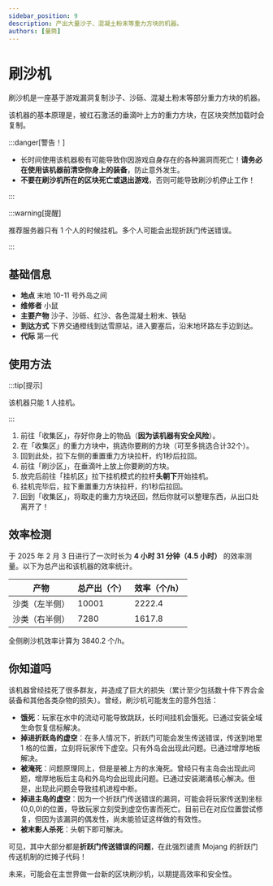 ```yaml
---
sidebar_position: 9
description: 产出大量沙子、混凝土粉末等重力方块的机器。
authors: [量筒]
---
```


# 刷沙机

刷沙机是一座基于游戏漏洞复制沙子、沙砾、混凝土粉末等部分重力方块的机器。

该机器的基本原理是，被红石激活的垂滴叶上方的重力方块，在区块突然加载时会复制。

:::danger[警告！]

- 长时间使用该机器极有可能导致你因游戏自身存在的各种漏洞而死亡！**请务必在使用该机器前清空你身上的装备**，防止意外发生。
- **不要在刷沙机所在的区块死亡或退出游戏**，否则可能导致刷沙机停止工作！

:::

:::warning[提醒]

推荐服务器只有 1 个人的时候挂机。多个人可能会出现折跃门传送错误。

:::

## 基础信息

- **地点** 末地 10-11 号外岛之间
- **维修者** 小鼠
- **主要产物** 沙子、沙砾、红沙、各色混凝土粉末、铁砧
- **到达方式** 下界交通橙线到达雪原站，进入要塞后，沿末地环路左手边到达。
- **代际** 第一代

## 使用方法

:::tip[提示]

该机器只能 1 人挂机。

:::

1. 前往「收集区」，存好你身上的物品（**因为该机器有安全风险**）。
2. 在「收集区」的重力方块中，挑选你要刷的方块（可至多挑选合计32个）。
3. 回到此处，拉下左侧的重置重力方块拉杆，约1秒后拉回。
4. 前往「刷沙区」，在垂滴叶上放上你要刷的方块。
5. 放完后前往「挂机区」拉下挂机模式的拉杆**头朝下**开始挂机。
6. 挂机完毕后，拉下重置重力方块拉杆，约1秒后拉回。
7. 回到「收集区」，将取走的重力方块还回，然后你就可以整理东西，从出口处离开了！

## 效率检测

于 2025 年 2 月 3 日进行了一次时长为 **4 小时 31 分钟（4.5 小时）** 的效率测量。以下为总产出和该机器的效率统计。

| 产物 | 总产出（个） | 效率（个/h） |
| --- | --- | --- |
| 沙类（左半侧） | 10001 | 2222.4 |
| 沙类（右半侧） | 7280 | 1617.8 |

全侧刷沙机效率计算为 3840.2 个/h。

## 你知道吗

该机器曾经挂死了很多群友，并造成了巨大的损失（累计至少包括数十件下界合金装备和其他各类杂物的损失）。曾经，刷沙机可能发生的意外包括：

- **饿死**：玩家在水中的流动可能导致跳跃，长时间挂机会饿死。已通过安装全域生命恢复信标解决。
- **掉进折跃岛的虚空**：在多人情况下，折跃门可能会发生传送错误，传送到地里 1 格的位置，立刻将玩家传下虚空。只有外岛会出现此问题。已通过增厚地板解决。
- **被淹死**：问题原理同上，但是是被上方的水淹死。曾经只有主岛会出现此问题，增厚地板后主岛和外岛均会出现此问题。已通过安装潮涌核心解决。但是，出现此问题会导致挂机进程中断。
- **掉进主岛的虚空**：因为一个折跃门传送错误的漏洞，可能会将玩家传送到坐标(0,0,0)的位置，导致玩家立刻受到虚空伤害而死亡。目前已在对应位置尝试修复，但因为该漏洞的偶发性，尚未能验证这样做的有效性。
- **被末影人杀死**：头朝下即可解决。

可见，其中大部分都是**折跃门传送错误的问题**，在此强烈谴责 Mojang 的折跃门传送机制的烂摊子代码！

未来，可能会在主世界做一台新的区块刷沙机，以期提高效率和安全性。
